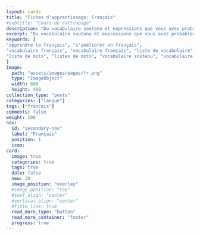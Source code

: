 ```yaml
---
layout: cards
title: "Fiches d'apprentissage: Français"
#subtitle: "Cours de rattrapage"
description: "Du vocabulaire soutenu et expressions que vous avez probablement déjà entendu en faisant mine de comprendre."
excerpt: "Du vocabulaire soutenu et expressions que vous avez probablement déjà entendu en faisant mine de comprendre."
keywords: [
"apprendre le français", "s'améliorer en français",
"vocabulaire français", "vocabulaire français", "liste de vocabulaire", "listes de vocabulaire",
"liste de mots", "listes de mots", "vocabulaire soutenu", "vocabulaire difficile", "vocabulaire rare"
]
image:
  path: "assets/images/pages/fr.png"
  type: "ImageObject"
  width: 600
  height: 400
collection_type: "posts"
categories: ["langue"]
tags: ["francais"]
comments: false
weight: 100
nav:
  id: "secondary-nav"
  label: "Français"
  position: 1
  icon:
card:
  image: true
  categories: true
  tags: true
  date: false
  new: 30
  image_position: "overlay"
  #image_position: "top"
  #text_align: "center"
  #vertical_align: "center"
  #title_link: true
  read_more_type: "button"
  read_more_container: "footer"
  progress: true
---
```

